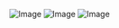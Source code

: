![Image](https://github.com/user-attachments/assets/12401779-84bb-4c0c-92bf-0841c7bca3b9)
![Image](https://github.com/user-attachments/assets/664af9c9-7b58-4962-8c87-c1d9d12f809c)
![Image](https://github.com/user-attachments/assets/c79cb0ca-b4b5-42ec-bd9b-ebfe0c947053)

